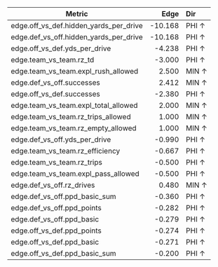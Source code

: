 | Metric | Edge | Dir |
|---|---:|:---|
| edge.off_vs_def.hidden_yards_per_drive | -10.168 | PHI ↑ |
| edge.def_vs_off.hidden_yards_per_drive | -10.168 | PHI ↑ |
| edge.off_vs_def.yds_per_drive | -4.238 | PHI ↑ |
| edge.team_vs_team.rz_td | -3.000 | PHI ↑ |
| edge.team_vs_team.expl_rush_allowed | 2.500 | MIN ↑ |
| edge.def_vs_off.successes | 2.412 | MIN ↑ |
| edge.off_vs_def.successes | -2.380 | PHI ↑ |
| edge.team_vs_team.expl_total_allowed | 2.000 | MIN ↑ |
| edge.team_vs_team.rz_trips_allowed | 1.000 | MIN ↑ |
| edge.team_vs_team.rz_empty_allowed | 1.000 | MIN ↑ |
| edge.def_vs_off.yds_per_drive | -0.990 | PHI ↑ |
| edge.team_vs_team.rz_efficiency | -0.667 | PHI ↑ |
| edge.team_vs_team.rz_trips | -0.500 | PHI ↑ |
| edge.team_vs_team.expl_pass_allowed | -0.500 | PHI ↑ |
| edge.def_vs_off.rz_drives | 0.480 | MIN ↑ |
| edge.def_vs_off.ppd_basic_sum | -0.360 | PHI ↑ |
| edge.def_vs_off.ppd_points | -0.282 | PHI ↑ |
| edge.def_vs_off.ppd_basic | -0.279 | PHI ↑ |
| edge.off_vs_def.ppd_points | -0.274 | PHI ↑ |
| edge.off_vs_def.ppd_basic | -0.271 | PHI ↑ |
| edge.off_vs_def.ppd_basic_sum | -0.200 | PHI ↑ |
